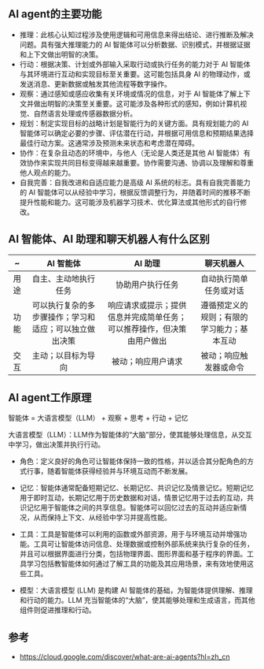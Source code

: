 
## AI agent的主要功能

- 推理：此核心认知过程涉及使用逻辑和可用信息来得出结论、进行推断及解决问题。具有强大推理能力的 AI 智能体可以分析数据、识别模式，并根据证据和上下文做出明智的决策。
- 行动：根据决策、计划或外部输入采取行动或执行任务的能力对于 AI 智能体与其环境进行互动和实现目标至关重要。这可能包括具身 AI 的物理动作，或发送消息、更新数据或触发其他流程等数字操作。
- 观察：通过感知或感应收集有关环境或情况的信息，对于 AI 智能体了解上下文并做出明智的决策至关重要。这可能涉及各种形式的感知，例如计算机视觉、自然语言处理或传感器数据分析。
- 规划：制定实现目标的战略计划是智能行为的关键方面。具有规划能力的 AI 智能体可以确定必要的步骤、评估潜在行动，并根据可用信息和预期结果选择最佳行动方案。这通常涉及预测未来状态和考虑潜在障碍。
- 协作：在复杂且动态的环境中，与他人（无论是人类还是其他 AI 智能体）有效协作来实现共同目标变得越来越重要。协作需要沟通、协调以及理解和尊重他人观点的能力。
- 自我完善：自我改进和自适应能力是高级 AI 系统的标志。具有自我完善能力的 AI 智能体可以从经验中学习，根据反馈调整行为，并随着时间的推移不断提升性能和能力。这可能涉及机器学习技术、优化算法或其他形式的自行修改。


## AI 智能体、AI 助理和聊天机器人有什么区别

~|AI 智能体|AI 助理|聊天机器人
|:--:|:--:|:--:|:--:
用途|自主、主动地执行任务|协助用户执行任务|自动执行简单任务或对话
功能|可以执行复杂的多步骤操作；学习和适应；可以独立做出决策|响应请求或提示；提供信息并完成简单任务；可以推荐操作，但决策由用户做出|遵循预定义的规则；有限的学习能力；基本互动
交互|主动；以目标为导向|被动；响应用户请求|被动；响应触发器或命令








## AI agent工作原理

智能体 = 大语言模型（LLM） + 观察 + 思考 + 行动 + 记忆



大语言模型（LLM）：LLM作为智能体的“大脑”部分，使其能够处理信息，从交互中学习，做出决策并执行行动。

- 角色：定义良好的角色可让智能体保持一致的性格，并以适合其分配角色的方式行事，随着智能体获得经验并与环境互动而不断发展。

- 记忆：智能体通常配备短期记忆、长期记忆、共识记忆及情景记忆。短期记忆用于即时互动，长期记忆用于历史数据和对话，情景记忆用于过去的互动，共识记忆用于智能体之间的共享信息。智能体可以回忆过去的互动并适应新情况，从而保持上下文、从经验中学习并提高性能。

- 工具：工具是智能体可以利用的函数或外部资源，用于与环境互动并增强功能。工具可让智能体访问信息、处理数据或控制外部系统来执行复杂的任务，并且可以根据界面进行分类，包括物理界面、图形界面和基于程序的界面。工具学习包括教智能体如何通过了解工具的功能及其应用场景，来有效地使用这些工具。

- 模型：大语言模型 (LLM) 是构建 AI 智能体的基础，为智能体提供理解、推理和行动的能力。LLM 充当智能体的“大脑”，使其能够处理和生成语言，而其他组件则促进推理和行动。

## 参考

- https://cloud.google.com/discover/what-are-ai-agents?hl=zh_cn